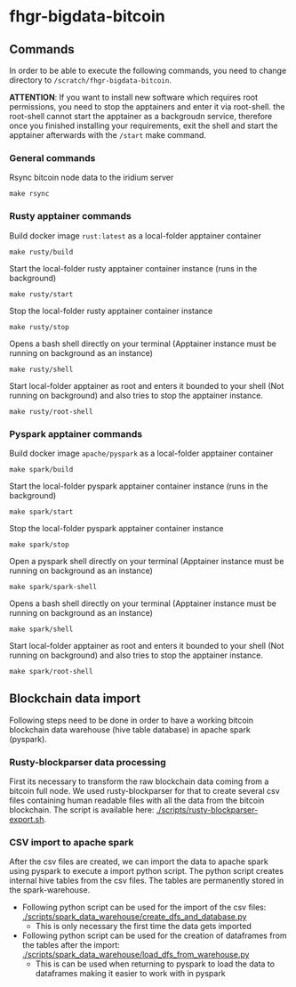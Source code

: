 # fhgr-bigdata-bitcoin
## Commands
In order to be able to execute the following commands, you need to change directory to `/scratch/fhgr-bigdata-bitcoin`.

**ATTENTION**: If you want to install new software which requires root permissions, you need to stop the apptainers and enter it via root-shell. the root-shell cannot start the apptainer as a backgroudn service, therefore once you finished installing your requirements, exit the shell and start the apptainer afterwards with the `/start` make command.

### General commands
Rsync bitcoin node data to the iridium server
```
make rsync
```
### Rusty apptainer commands
Build docker image `rust:latest` as a local-folder apptainer container
```
make rusty/build
```
     
Start the local-folder rusty apptainer container instance (runs in the background)
```
make rusty/start
``` 
  
Stop the local-folder rusty apptainer container instance
```
make rusty/stop
```
  
Opens a bash shell directly on your terminal (Apptainer instance must be running on background as an instance)
```
make rusty/shell
```
  
Start local-folder apptainer as root and enters it bounded to your shell (Not running on background) and also tries to stop the apptainer instance.
```
make rusty/root-shell
```

### Pyspark apptainer commands
Build docker image `apache/pyspark` as a local-folder apptainer container
```
make spark/build
```
     
Start the local-folder pyspark apptainer container instance (runs in the background)
```
make spark/start
``` 
  
Stop the local-folder pyspark apptainer container instance
```
make spark/stop
```
  
Open a pyspark shell directly on your terminal (Apptainer instance must be running on background as an instance)
```
make spark/spark-shell
```
  
Opens a bash shell directly on your terminal (Apptainer instance must be running on background as an instance)
```
make spark/shell
```
  
Start local-folder apptainer as root and enters it bounded to your shell (Not running on background) and also tries to stop the apptainer instance.
```
make spark/root-shell
```

## Blockchain data import
Following steps need to be done in order to have a working bitcoin blockchain data warehouse (hive table database) in apache spark (pyspark).

### Rusty-blockparser data processing
First its necessary to transform the raw blockchain data coming from a bitcoin full node.
We used rusty-blockparser for that to create several csv files containing human readable files with all the data from the bitcoin blockchain.
The script is available here: [./scripts/rusty-blockparser-export.sh](rusty-blockparser-export.sh).

### CSV import to apache spark
After the csv files are created, we can import the data to apache spark using pyspark to execute a import python script.
The python script creates internal hive tables from the csv files.
The tables are permanently stored in the spark-warehouse.
- Following python script can be used for the import of the csv files: [./scripts/spark_data_warehouse/create_dfs_and_database.py](create_dfs_and_database.py)
     - This is only necessary the first time the data gets imported
- Following python script can be used for the creation of dataframes from the tables after the import: [./scripts/spark_data_warehouse/load_dfs_from_warehouse.py](load_dfs_from_warehouse.py)
     - This is can be used when returning to pyspark to load the data to dataframes making it easier to work with in pyspark
